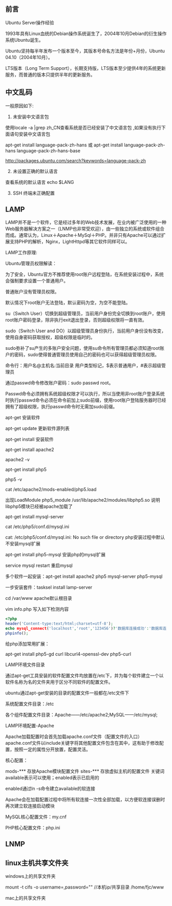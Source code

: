 前言
-----

Ubuntu Server操作经验

1993年具有Linux血统的Debian操作系统诞生了，2004年10月Debian的衍生操作系统Ubuntu诞生。

Ubuntu坚持每半年发布一个版本至今，其版本号命名方法是年份+月份，Ubuntu 04.10（2004年10月）。

LTS版本（Long Term Support），长期支持版，LTS版本至少提供4年的系统更新服务，而普通的版本只提供半年的更新服务。

中文乱码
--------

一般原因如下: 

1. 未安装中文语言包

使用locale -a |grep zh_CN查看系统是否已经安装了中文语言包 ,如果没有执行下面语句安装中文语言包

apt-get install language-pack-zh-hans 或 apt-get install language-pack-zh-hans language-pack-zh-hans-base

http://packages.ubuntu.com/search?keywords=language-pack-zh

2. 未设置正确的默认语言

查看系统的默认语言 echo $LANG

3. SSH 终端未正确配置

LAMP
-----

LAMP并不是一个软件，它是经过多年的Web技术发展，在业内被广泛使用的一种Web服务器解决方案之一（LNMP也非常受欢迎），由一些独立的系统或软件组合而成。通常认为，Linux＋Apache＋MySql＋PHP。并非只有Apache可以通过扩展支持PHP的解析，Nginx，LightHttpd等其它软件同样可以。

LAMP工作原理:

Ubuntu管理员权限解读：

为了安全，Ubuntu官方不推荐使用root账户远程登陆，在系统安装过程中，系统会强制要求设置一个普通用户。

普通账户没有管理员权限。

默认情况下root账户无法登陆，默认密码为空，为空不能登陆。

su（Switch User）切换到超级管理员，当前用户身份完全切换到root账户，使用root账户密码登录，除非执行exit退出登录，否则超级权限将一直有效。

sudo（Switch User and DO）以超级管理员身份执行，当前用户身份没有改变，使用自身密码获取授权，超级权限是临时的。

sudo弥补了su产生的多账户安全问题，使用su命令所有管理员都必须知道root账户的密码，sudo使得普通管理员使用自己的密码也可以获得超级管理员权限。

命令行：用户名@主机名:当前目录 用户类型标记，$表示普通用户，#表示超级管理员

通过passwd命令修改账户密码：sudo passwd root。

Passwd命令必须拥有系统超级权限才可以执行，所以当使用非root账户登录系统时执行passwd命令必须在命令前加上sudo前缀，使用root账户登陆服务器时已经拥有了超级权限，执行passwd命令时无需加sudo前缀。

apt-get 安装软件

apt-get update 更新软件源列表

apt-get install 安装软件

apt-get install apache2 

apache2 -v

apt-get install php5

php5 -v

cat /etc/apache2/mods-enabled/php5.load

出现LoadModule php5_module /usr/lib/apache2/modules/libphp5.so 说明libphp5模块已经被apache加载了

apt-get install mysql-server

cat /etc/php5/conf.d/mysql.ini

cat: /etc/php5/conf.d/mysql.ini: No such file or directory   php安装过程中默认不安装mysql扩展

apt-get install php5-mysql 安装php的mysql扩展

service mysql restart  重启mysql

多个软件一起安装：apt-get install apache2 php5 mysql-server php5-mysql

一步安装套件：tasksel install lamp-server

cd /var/www  apache默认根目录

vim info.php 写入如下检测内容

```php
<?php
header('Content-type:text/html;charset=utf-8');
echo mysql_connect('localhost','root','123456')?'数据库连接成功':'数据库连接失败';
phpinfo();
```

给php添加常用扩展：

apt-get install php5-gd curl libcurl4-openssl-dev php5-curl

LAMP环境文件目录

通过apt-get工具安装的软件配置文件均放置在/etc下，并为每个软件建立一个以软件名称为名的文件夹用于区分不同软件的配置文件。

ubuntu通过apt-get安装的目录的配置文件一般都在/etc文件下

系统配置文件目录：/etc

各个组件配置文件目录：Apache——/etc/apache2;MySQL——/etc/mysql;

LAMP环境配置-Apache

Apache加载配置时会首先加载apache.conf文件（配置文件的入口）apache.conf文件以include关键字将其他配置文件包含在其中，这有助于修改配置，按照一定的属性分开放置，配置灵活。

核心配置：

mods-*** 存放Apache模块配置文件
sites-*** 存放虚拟主机的配置文件
关键词available表示可以使用；enabled表示已启用的

enabled通过ln -s命令建立available的软连接

Apache会在加载配置过程中将所有软连接一次性全部加载，以方便软连接误删时再次建立软连接启动模块

MySQL核心配置文件：my.cnf

PHP核心配置文件：php.ini

LNMP
-----

linux主机共享文件夹
---------------------------

windows上的共享文件夹

mount -t cifs -o username=,password="" //本机ip/共享目录  /home/fjc/www

mac上的共享文件夹


